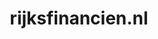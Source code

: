---
layout: post
title:  "rijksfinancien.nl"
internal_url:  "/data/rijksfinancien.nl.html"
categories: dutchgov
---